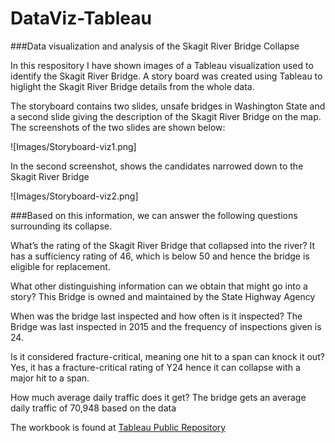 # DataViz-Tableau
###Data visualization and analysis of the Skagit River Bridge Collapse

In this respository I have shown images of a Tableau visualization used to identify the Skagit River Bridge. A story board was created using Tableau to higlight the Skagit River Bridge details from the whole data.

The storyboard contains two slides, unsafe bridges in Washington State and a second slide giving the description of the Skagit River Bridge on the map. The screenshots of the two slides are shown below:

![Images/Storyboard-viz1.png]

In the second screenshot, shows the candidates narrowed down to the Skagit River Bridge

![Images/Storyboard-viz2.png]

###Based on this information, we can answer the following questions surrounding its collapse.

What’s the rating of the Skagit River Bridge that collapsed into the river?
It has a sufficiency rating of 46, which is below 50 and hence the bridge is eligible for replacement.

What other distinguishing information can we obtain that might go into a story?
This Bridge is owned and maintained by the State Highway Agency

When was the bridge last inspected and how often is it inspected?
The Bridge was last inspected in 2015 and the frequency of inspections given is 24.

Is it considered fracture-critical, meaning one hit to a span can knock it out?
Yes, it has a fracture-critical rating of Y24 hence it can collapse with a major hit to a span.

How much average daily traffic does it get?
The bridge gets an average daily traffic of 70,948 based on the data

The workbook is found at [Tableau Public Repository](https://public.tableau.com/profile/jaivin.zachariah#!/vizhome/SkagitRiverBridge-Analysis/SkagitBridge-Collapse)
